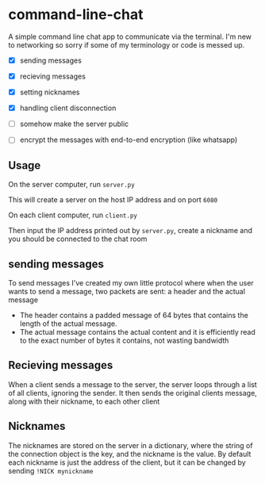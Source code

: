 # command-line-chat
A simple command line chat app to communicate via the terminal. I'm new to networking so sorry if some of my terminology or code is messed up.

- [x] sending messages
- [x] recieving messages
- [x] setting nicknames
- [x] handling client disconnection
- [ ] somehow make the server public
- [ ] encrypt the messages with end-to-end encryption (like whatsapp)


## Usage
On the server computer, run `server.py`

This will create a server on the host IP address and on port `6080`

On each client computer, run `client.py`

Then input the IP address printed out by `server.py`, create a nickname and you should be connected to the chat room

## sending messages
To send messages I've created my own little protocol where when the user wants to send a message, two packets are sent: a header and the actual message

- The header contains a padded message of 64 bytes that contains the length of the actual message.
- The actual message contains the actual content and it is efficiently read to the exact number of bytes it contains, not wasting bandwidth

## Recieving messages
When a client sends a message to the server, the server loops through a list of all clients, ignoring the sender. It then sends the original clients message, along with their nickname, to each other client


## Nicknames
The nicknames are stored on the server in a dictionary, where the string of the connection object is the key, and the nickname is the value. By default each nickname is just the address of the client, but it can be changed by sending `!NICK mynickname`
